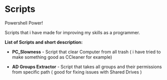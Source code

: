 # Scripts
Powershell Power!

Scripts that i have made for improving my skills as a programmer.

**List of Scripts and short description:**

- **PC_Slowness** -
Script that clear Computer from all trash ( i have tried to make something good as CCleaner for example)

- **AD Groups Extractor** -
Script that takes all groups and their permissions from specific path ( good for fixing issues with Shared Drives )
